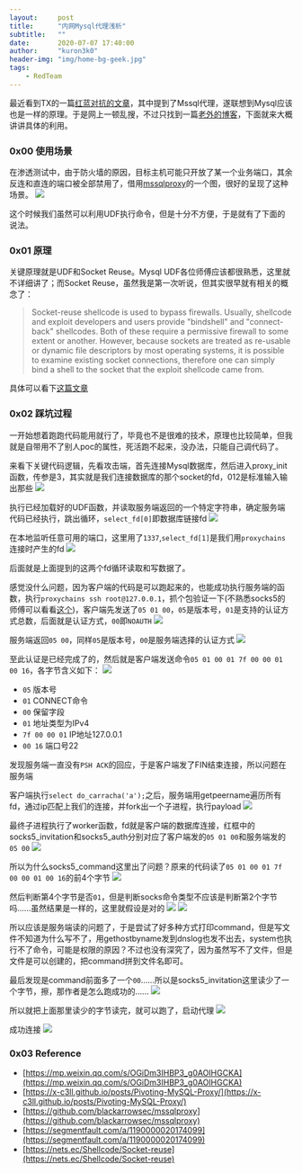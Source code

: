 ```yaml
---
layout:     post
title:      "内网Mysql代理浅析"
subtitle:   ""
date:       2020-07-07 17:40:00
author:     "kuron3k0"
header-img: "img/home-bg-geek.jpg"
tags:
    - RedTeam
---
```


最近看到TX的一篇[红蓝对抗的文章](https://mp.weixin.qq.com/s/OGiDm3IHBP3_g0AOIHGCKA)，其中提到了Mssql代理，遂联想到Mysql应该也是一样的原理。于是网上一顿乱搜，不过只找到一篇[老外的博客](https://x-c3ll.github.io/posts/Pivoting-MySQL-Proxy/)，下面就来大概讲讲具体的利用。


### 0x00 使用场景

在渗透测试中，由于防火墙的原因，目标主机可能只开放了某一个业务端口，其余反连和直连的端口被全部禁用了，借用[mssqlproxy](https://github.com/blackarrowsec/mssqlproxy)的一个图，很好的呈现了这种场景。
![](/img/in-post/mysqlproxy/scenario.png)

这个时候我们虽然可以利用UDF执行命令，但是十分不方便，于是就有了下面的说法。

### 0x01 原理

关键原理就是UDF和Socket Reuse。Mysql UDF各位师傅应该都很熟悉，这里就不详细讲了；而Socket Reuse，虽然我是第一次听说，但其实很早就有相关的概念了：
> Socket-reuse shellcode is used to bypass firewalls. Usually, shellcode and exploit developers and users provide "bindshell" and "connect-back" shellcodes. Both of these require a permissive firewall to some extent or another. However, because sockets are treated as re-usable or dynamic file descriptors by most operating systems, it is possible to examine existing socket connections, therefore one can simply bind a shell to the socket that the exploit shellcode came from.

具体可以看下[这篇文章](https://nets.ec/Shellcode/Socket-reuse)


### 0x02 踩坑过程

一开始想着跑跑代码能用就行了，毕竟也不是很难的技术，原理也比较简单，但我就是自带用不了别人poc的属性，死活跑不起来，没办法，只能自己调代码了。


来看下关键代码逻辑，先看攻击端，首先连接Mysql数据库，然后进入proxy_init函数，传参是3，其实就是我们连接数据库的那个socket的fd，012是标准输入输出那些
![](/img/in-post/mysqlproxy/connect.png)

执行已经加载好的UDF函数，并读取服务端返回的一个特定字符串，确定服务端代码已经执行，跳出循环，`select_fd[0]`即数据库链接fd
![](/img/in-post/mysqlproxy/execudf.png)

在本地监听任意可用的端口，这里用了`1337`,`select_fd[1]`是我们用`proxychains`连接时产生的fd
![](/img/in-post/mysqlproxy/listen.png)

后面就是上面提到的这两个fd循环读取和写数据了。

感觉没什么问题，因为客户端的代码是可以跑起来的，也能成功执行服务端的函数，执行`proxychains ssh root@127.0.0.1`，抓个包验证一下(不熟悉socks5的师傅可以看看[这个](https://segmentfault.com/a/1190000020174099))，客户端先发送了`05 01 00`，`05`是版本号，`01`是支持的认证方式总数，后面就是认证方式，`00`即`NOAUTH`
![](/img/in-post/mysqlproxy/invite.png)

服务端返回`05 00`，同样`05`是版本号，`00`是服务端选择的认证方式
![](/img/in-post/mysqlproxy/authrsp.png)

至此认证是已经完成了的，然后就是客户端发送命令`05 01 00 01 7f 00 00 01 00 16`，各字节含义如下：
![](/img/in-post/mysqlproxy/cmd.png)

- `05` 版本号
- `01` CONNECT命令
- `00` 保留字段
- `01` 地址类型为IPv4
- `7f 00 00 01` IP地址127.0.0.1
- `00 16` 端口号22

发现服务端一直没有`PSH ACK`的回应，于是客户端发了FIN结束连接，所以问题在服务端

客户端执行`select do_carracha('a');`之后，服务端用getpeername遍历所有fd，通过ip匹配上我们的连接，并fork出一个子进程，执行payload
![](/img/in-post/mysqlproxy/doca.png)

最终子进程执行了worker函数，fd就是客户端的数据库连接，红框中的socks5_invitation和socks5_auth分别对应了客户端发的`05 01 00`和服务端发的`05 00`
![](/img/in-post/mysqlproxy/worker.png)

所以为什么socks5_command这里出了问题？原来的代码读了`05 01 00 01 7f 00 00 01 00 16`的前4个字节
![](/img/in-post/mysqlproxy/precmd.png)

然后判断第4个字节是否`01`，但是判断socks命令类型不应该是判断第2个字节吗......虽然结果是一样的，这里就假设是对的
![](/img/in-post/mysqlproxy/ip1.png)
![](/img/in-post/mysqlproxy/ip2.png)

所以应该是服务端读的问题了，于是尝试了好多种方式打印command，但是写文件不知道为什么写不了，用gethostbyname发到dnslog也发不出去，system也执行不了命令，可能是权限的原因？不过也没有深究了，因为虽然写不了文件，但是文件是可以创建的，把command拼到文件名即可。

最后发现是command前面多了一个`00`......所以是socks5_invitation这里读少了一个字节，擦，那作者是怎么跑成功的......
![](/img/in-post/mysqlproxy/haha.png)

所以就把上面那里读少的字节读完，就可以跑了，启动代理
![](/img/in-post/mysqlproxy/runproxy.png)

成功连接
![](/img/in-post/mysqlproxy/shell.png)


### 0x03 Reference

- [https://mp.weixin.qq.com/s/OGiDm3IHBP3_g0AOIHGCKA](https://mp.weixin.qq.com/s/OGiDm3IHBP3_g0AOIHGCKA)
- [https://x-c3ll.github.io/posts/Pivoting-MySQL-Proxy/](https://x-c3ll.github.io/posts/Pivoting-MySQL-Proxy/)
- [https://github.com/blackarrowsec/mssqlproxy](https://github.com/blackarrowsec/mssqlproxy)
- [https://segmentfault.com/a/1190000020174099](https://segmentfault.com/a/1190000020174099)
- [https://nets.ec/Shellcode/Socket-reuse](https://nets.ec/Shellcode/Socket-reuse)

